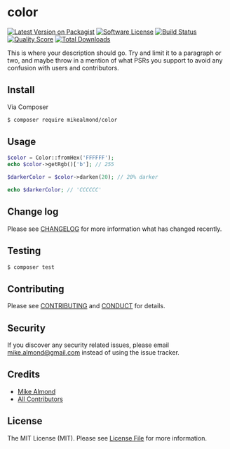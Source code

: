 # color

[![Latest Version on Packagist][ico-version]][link-packagist]
[![Software License][ico-license]](LICENSE.md)
[![Build Status][ico-travis]][link-travis]
[![Quality Score][ico-code-quality]][link-code-quality]
[![Total Downloads][ico-downloads]][link-downloads]


This is where your description should go. Try and limit it to a paragraph or two, and maybe throw in a mention of what
PSRs you support to avoid any confusion with users and contributors.

## Install

Via Composer

``` bash
$ composer require mikealmond/color
```

## Usage

``` php
$color = Color::fromHex('FFFFFF');
echo $color->getRgb()['b']; // 255

$darkerColor = $color->darken(20); // 20% darker

echo $darkerColor; // 'CCCCCC'
```

## Change log

Please see [CHANGELOG](CHANGELOG.md) for more information what has changed recently.

## Testing

``` bash
$ composer test
```

## Contributing

Please see [CONTRIBUTING](CONTRIBUTING.md) and [CONDUCT](CONDUCT.md) for details.

## Security

If you discover any security related issues, please email mike.almond@gmail.com instead of using the issue tracker.

## Credits

- [Mike Almond][link-author]
- [All Contributors][link-contributors]

## License

The MIT License (MIT). Please see [License File](LICENSE.md) for more information.

[ico-version]: https://img.shields.io/packagist/v/mikealmond/color.svg?style=flat-square
[ico-license]: https://img.shields.io/badge/license-MIT-brightgreen.svg?style=flat-square
[ico-travis]: https://img.shields.io/travis/mikealmond/color/master.svg?style=flat-square
[ico-scrutinizer]: https://img.shields.io/scrutinizer/coverage/g/mikealmond/color.svg?style=flat-square
[ico-code-quality]: https://img.shields.io/scrutinizer/g/mikealmond/color.svg?style=flat-square
[ico-downloads]: https://img.shields.io/packagist/dt/mikealmond/color.svg?style=flat-square

[link-packagist]: https://packagist.org/packages/mikealmond/color
[link-travis]: https://travis-ci.org/mikealmond/color
[link-scrutinizer]: https://scrutinizer-ci.com/g/mikealmond/color/code-structure
[link-code-quality]: https://scrutinizer-ci.com/g/mikealmond/color
[link-downloads]: https://packagist.org/packages/mikealmond/color
[link-author]: https://github.com/mikealmond
[link-contributors]: ../../contributors
